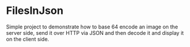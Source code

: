 # FilesInJson

Simple project to demonstrate how to base 64 encode an image on the server side, 
 send it over HTTP via JSON and then decode it and display it on the client side.   
